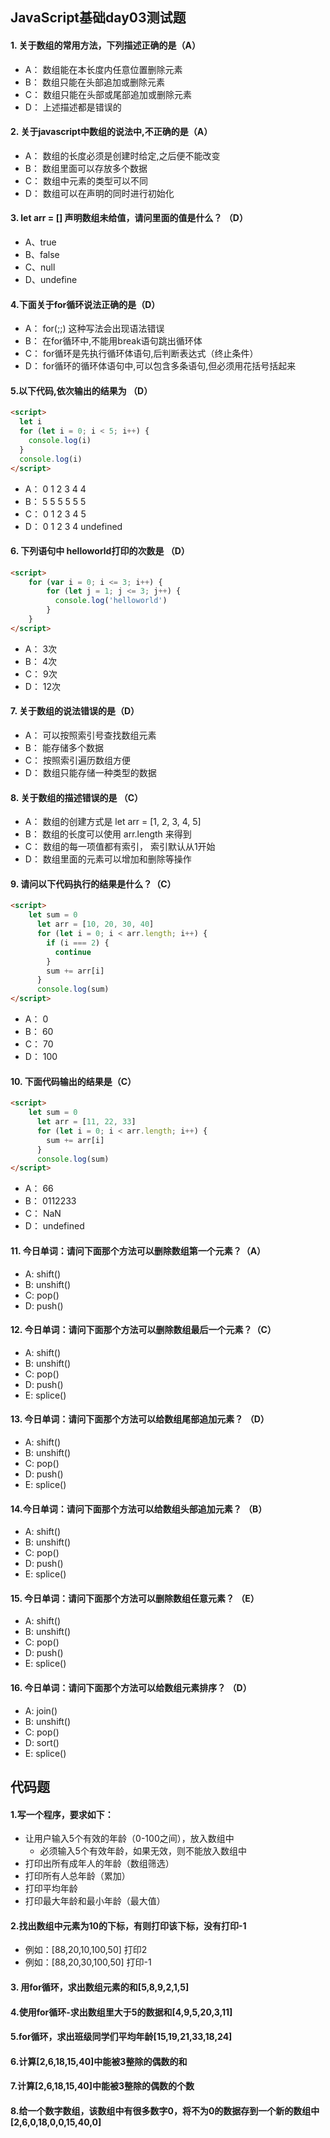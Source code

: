

## JavaScript基础day03测试题



#### 1. 关于数组的常用方法，下列描述正确的是（A）

- A： 数组能在本长度内任意位置删除元素
- B： 数组只能在头部追加或删除元素
- C： 数组只能在头部或尾部追加或删除元素
- D： 上述描述都是错误的

#### 2. 关于javascript中数组的说法中,不正确的是（A）

- A： 数组的长度必须是创建时给定,之后便不能改变
- B： 数组里面可以存放多个数据
- C： 数组中元素的类型可以不同
- D： 数组可以在声明的同时进行初始化

#### 3. let arr = [] 声明数组未给值，请问里面的值是什么？ （D）

- A、true
- B、false
- C、null
- D、undefine

#### 4.下面关于for循环说法正确的是（D）

- A： for(;;) 这种写法会出现语法错误
- B： 在for循环中,不能用break语句跳出循环体
- C： for循环是先执行循环体语句,后判断表达式（终止条件）
- D： for循环的循环体语句中,可以包含多条语句,但必须用花括号括起来

#### 5.以下代码,依次输出的结果为 （D）

```html
<script>
  let i
  for (let i = 0; i < 5; i++) {
    console.log(i)
  }
  console.log(i)
</script>
```

- A： 0 1 2 3 4 4
- B： 5 5 5 5 5 5
- C： 0 1 2 3 4 5
- D： 0 1 2 3 4  undefined

#### 6. 下列语句中 helloworld打印的次数是 （D）

```html
<script>
	for (var i = 0; i <= 3; i++) {
        for (let j = 1; j <= 3; j++) {
          console.log('helloworld')
        }
	}
</script>
```



- A： 3次
- B： 4次
- C： 9次
- D： 12次

#### 7. 关于数组的说法错误的是（D）

- A： 可以按照索引号查找数组元素
- B： 能存储多个数据
- C： 按照索引遍历数组方便
- D： 数组只能存储一种类型的数据

#### 8. 关于数组的描述错误的是 （C）

- A： 数组的创建方式是 let arr = [1, 2, 3, 4, 5]
- B： 数组的长度可以使用 arr.length 来得到
- C： 数组的每一项值都有索引， 索引默认从1开始
- D： 数组里面的元素可以增加和删除等操作

#### 9. 请问以下代码执行的结果是什么？（C）

```html
<script>
    let sum = 0
      let arr = [10, 20, 30, 40]
      for (let i = 0; i < arr.length; i++) {
        if (i === 2) {
          continue
        }
        sum += arr[i]
      }
      console.log(sum)
</script>
```

- A： 0
- B： 60
- C： 70
- D： 100

#### 10. 下面代码输出的结果是（C）

```html
<script>
	let sum = 0
      let arr = [11, 22, 33]
      for (let i = 0; i < arr.length; i++) {
        sum += arr[i]
      }
      console.log(sum)
</script>
```

- A： 66
- B： 0112233
- C： NaN
- D： undefined

#### 11. 今日单词：请问下面那个方法可以删除数组第一个元素？（A）

- A: shift()
- B: unshift()
- C: pop()
- D: push()

#### 12. 今日单词：请问下面那个方法可以删除数组最后一个元素？（C）

- A: shift()
- B: unshift()
- C: pop()
- D: push()
- E: splice()

#### 13. 今日单词：请问下面那个方法可以给数组尾部追加元素？ （D）

- A: shift()
- B: unshift()
- C: pop()
- D: push()
- E: splice()

#### 14.今日单词：请问下面那个方法可以给数组头部追加元素？ （B）

- A: shift()
- B: unshift()
- C: pop()
- D: push()
- E: splice()

#### 15. 今日单词：请问下面那个方法可以删除数组任意元素？ （E）

- A: shift()
- B: unshift()
- C: pop()
- D: push()
- E: splice()

#### 16. 今日单词：请问下面那个方法可以给数组元素排序？ （D）

- A: join()
- B: unshift()
- C: pop()
- D: sort()
- E: splice()



## 代码题

#### 1.写一个程序，要求如下：

- 让用户输入5个有效的年龄（0-100之间），放入数组中
  - 必须输入5个有效年龄，如果无效，则不能放入数组中
- 打印出所有成年人的年龄（数组筛选）
- 打印所有人总年龄（累加）
- 打印平均年龄
- 打印最大年龄和最小年龄（最大值）

#### 2.找出数组中元素为10的下标，有则打印该下标，没有打印-1

- 例如：[88,20,10,100,50] 打印2
- 例如：[88,20,30,100,50] 打印-1

#### 3. 用for循环，求出数组元素的和[5,8,9,2,1,5]

#### 4.使用for循环-求出数组里大于5的数据和[4,9,5,20,3,11]

#### 5.for循环，求出班级同学们平均年龄[15,19,21,33,18,24]

#### 6.计算[2,6,18,15,40]中能被3整除的偶数的和

#### 7.计算[2,6,18,15,40]中能被3整除的偶数的个数

#### 8.给一个数字数组，该数组中有很多数字0，将不为0的数据存到一个新的数组中[2,6,0,18,0,0,15,40,0]
